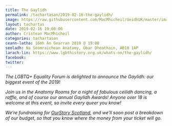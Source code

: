 ```yaml
---
title: The Gaylidh
permalink: /tachartasan/2019-02-16-the-gaylidh/
image: https://raw.githubusercontent.com/MacMhicheil/GeidhUK/master/images/2019-02-16-the-gaylidh.jpg
layout: tachartas
date: 2019-02-16 19:00:00
author: Crìstean MacMhìcheil
categories: tachartasan
ceann-latha: 16mh An Gearran 2019 @ 19:00
seoladh: Na Seòmraichean Anatomy, Obar Dheathain, AB10 1AP
larach-lin: https://www.lgbthistory.org.uk/whats-on/the-gaylidh/
facebook:
twitter:
---
```


_The LGBTQ+ Equality Forum is delighted to announce the Gaylidh: our biggest event of the 2019!_

<!--more-->

_Join us in the Anatomy Rooms for a night of fabulous ceilidh dancing, a raffle, and of course our annual Gaylidh Awards! Anyone over 18 is welcome at this event, so invite every queer you know!_

_We’re fundraising for [OurStory Scotland](https://www.ourstoryscotland.org.uk/), and we’ll soon post a breakdown of our budget, so that you know where the money from your ticket will go._
